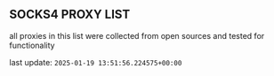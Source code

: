 ## SOCKS4 PROXY LIST

all proxies in this list were collected from open sources and tested for functionality

last update: `2025-01-19 13:51:56.224575+00:00`